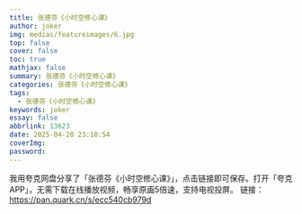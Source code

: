 ```yaml
---
title: 张德芬《小时空修心课》
author: joker
img: medias/featureimages/6.jpg
top: false
cover: false
toc: true
mathjax: false
summary: 张德芬《小时空修心课》
categories: 张德芬《小时空修心课》
tags:
  - 张德芬《小时空修心课》
keywords: joker
essay: false
abbrlink: 13623
date: 2025-04-20 23:10:54
coverImg:
password:
---
```


我用夸克网盘分享了「张德芬《小时空修心课》」，点击链接即可保存。打开「夸克APP」，无需下载在线播放视频，畅享原画5倍速，支持电视投屏。
链接：https://pan.quark.cn/s/ecc540cb979d
